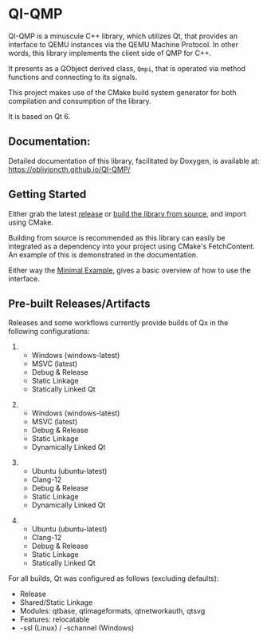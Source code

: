 # QI-QMP
QI-QMP is a minuscule C++ library, which utilizes Qt, that provides an interface to QEMU instances via the QEMU Machine Protocol. In other words, this library implements the client side of QMP for C++.

It presents as a QObject derived class, `Qmpi`, that is operated via method functions and connecting to its signals.

This project makes use of the CMake build system generator for both compilation and consumption of the library.

It is based on Qt 6.

## Documentation:
Detailed documentation of this library, facilitated by Doxygen, is available at: https://oblivioncth.github.io/QI-QMP/

## Getting Started
Either grab the latest [release](https://github.com/oblivioncth/QI-QMP/releases/) or [build the library from source](https://oblivioncth.github.io/QI-QMP/index.html#autotoc_md4), and import using CMake.

Building from source is recommended as this library can easily be integrated as a dependency into your project using CMake's FetchContent. An example of this is demonstrated in the documentation.

Either way the [Minimal Example](https://oblivioncth.github.io/QI-QMP/index.html#autotoc_md3), gives a basic overview of how to use the interface.

## Pre-built Releases/Artifacts

Releases and some workflows currently provide builds of Qx in the following configurations:

1) - Windows (windows-latest)
    - MSVC (latest)
    - Debug & Release
    - Static Linkage
    - Statically Linked Qt
>>
2) - Windows (windows-latest)
    - MSVC (latest)
	- Debug & Release
	- Static Linkage
	- Dynamically Linked Qt

>>
3) - Ubuntu (ubuntu-latest)
    - Clang-12
	- Debug & Release
	- Static Linkage
	- Dynamically Linked Qt
	
>>
4) - Ubuntu (ubuntu-latest)
    - Clang-12
	- Debug & Release
	- Static Linkage
	- Statically Linked Qt

For all builds, Qt was configured as follows (excluding defaults):

 - Release
 - Shared/Static Linkage
 - Modules: qtbase, qtimageformats, qtnetworkauth, qtsvg
 - Features: relocatable
 - -ssl (Linux) / -schannel (Windows)
